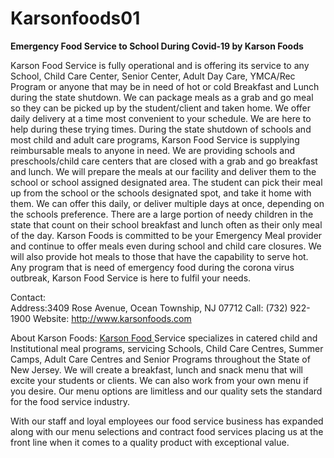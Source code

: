 # Karsonfoods01

<b>Emergency Food Service to School During Covid-19 by Karson Foods</b>

Karson Food Service is fully operational and is offering its service to any School, Child Care Center, Senior Center, Adult Day Care, YMCA/Rec Program or anyone that may be in need of hot or cold Breakfast and Lunch during the state shutdown. We can package meals as a grab and go meal so they can be picked up by the student/client and taken home. We offer daily delivery at a time most convenient to your schedule. We are here to help during these trying times.
During the state shutdown of schools and most child and adult care programs, Karson Food Service is supplying reimbursable meals to anyone in need. We are providing schools and preschools/child care centers that are closed with a grab and go breakfast and lunch. 
We will prepare the meals at our facility and deliver them to the school or school assigned designated area. The student can pick their meal up from the school or the schools designated spot, and take it home with them. We can offer this daily, or deliver multiple days at once, depending on the schools preference. There are a large portion of needy children in the state that count on their school breakfast and lunch often as their only meal of the day. 
Karson Foods is committed to be your Emergency Meal provider and continue to offer meals even during school and child care closures. We will also provide hot meals to those that have the capability to serve hot. Any program that is need of emergency food during the corona virus outbreak, Karson Food Service is here to fulfil your needs.

Contact:	
Address:3409 Rose Avenue, Ocean Township, NJ 07712
Call: (732) 922-1900 
Website: <a href="http://www.karsonfoods.com">http://www.karsonfoods.com</a>

About Karson Foods:
<a href="http://www.karsonfoods.com">Karson Food </a>Service specializes in catered child and Institutional meal programs, servicing Schools, Child Care Centres, Summer Camps, Adult Care Centres and Senior Programs throughout the State of New Jersey. We will create a breakfast, lunch and snack menu that will excite your students or clients. We can also work from your own menu if you desire. Our menu options are limitless and our quality sets the standard for the food service industry.

With our staff and loyal employees our food service business has expanded along with our menu selections and contract food services placing us at the front line when it comes to a quality product with exceptional value.



